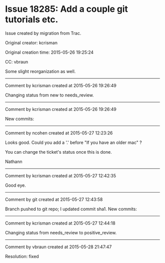 # Issue 18285: Add a couple git tutorials etc.

Issue created by migration from Trac.

Original creator: kcrisman

Original creation time: 2015-05-26 19:25:24

CC:  vbraun

Some slight reorganization as well.


---

Comment by kcrisman created at 2015-05-26 19:26:49

Changing status from new to needs_review.


---

Comment by kcrisman created at 2015-05-26 19:26:49

New commits:


---

Comment by ncohen created at 2015-05-27 12:23:26

Looks good. Could you add a '.' before "If you have an older mac" ?

You can change the ticket's status once this is done.

Nathann


---

Comment by kcrisman created at 2015-05-27 12:42:35

Good eye.


---

Comment by git created at 2015-05-27 12:43:58

Branch pushed to git repo; I updated commit sha1. New commits:


---

Comment by kcrisman created at 2015-05-27 12:44:18

Changing status from needs_review to positive_review.


---

Comment by vbraun created at 2015-05-28 21:47:47

Resolution: fixed
